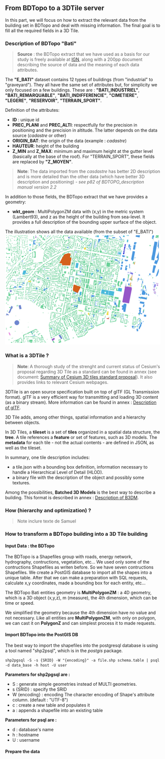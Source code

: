 ## From BDTopo to a 3DTile server

In this part, we will focus on how to extract the relevant data from the building set in BDTopo and deal with missing information. The final goal is to fill all the required fields in a 3D Tile.

### Description of BDTopo "Bati"

> **Source** : the BDTopo extract that we have used as a basis for our study is freely available at [IGN](http://professionnels.ign.fr/bdtopo#tab-1), along with a 200pp document describing the source of data and the meaning of each data attributes.

The **"E_BATI"** dataset contains 12 types of buildings (from "industrial" to "graveyard").  They all have the same set of attributes but, for simplicity we only focused on a few buildings. These are : **"BATI_INDUSTRIEL"**, **"BATI_REMARQUABLE"**, **"BATI_INDIFFERENCIE"**, **"CIMETIERE"**, **"LEGERE"**, **"RESERVOIR"**, **"TERRAIN_SPORT"**.

Definition of the attributes:
- **ID** : unique id
- **PREC_PLANI** and **PREC_ALTI**: respectfully for the precision in positioning and the precision in altitude. The latter depends on the data source (*cadastre* or other)
- **ORIGIN_BAT**: the origin of the data (example : *cadastre*)
- **HAUTEUR**: height of the building
- **Z_MIN** and **Z_MAX**: minimum and maximum height at the gutter level (basically at the base of the roof). For "TERRAIN_SPORT", these fields are replaced by **"Z_MOYEN"**.

> **Note**: The data imported from the *casdastre* has better 2D description and is more detailed than the other data (which have better 3D description and positioning) - *see p82 of BDTOPO_description manual version 2.2*

In addition to those fields, the BDTopo extract that we have provides a geometry:
- **wkt_geom** : MultiPolygonZM data with (x,y) in the metric system (Lambert93), and z as the height of the building from sea-level. It provides a full description of the bounding upper surface of the object.

The illustration shows all the data available (from the subset of "E_BATI")
![Buildings in Saint-Nazaire (from BDTopo)](../images/BDTopo_Rendu.png)

### What is a 3DTile ?

> **Note**: A thorough study of the strenght and current status of Cesium's proposal regarding 3D Tile as a standard can be found in annex (see document: [Summary of Cesium 3D tiles standard proposal](../Annexe/3DTileDefinition.md)). It also provides links to relevant Cesium webpages.

3DTile is an open source specification built on top of glTF (GL Transmission format). glTF is a very efficient way for transmitting and loading 3D content (as a binary stream). More information can be found in annex : [Description of glTF](../Annexes/glTF.md).

3D Tile adds, among other things, spatial information and a hierarchy between objects.

In 3D Tiles, a **tileset** is a set of **tiles** organized in a spatial data structure, the **tree**. A tile references a **feature** or set of features, such as 3D models. The **metadata** for each tile - not the actual contents - are defined in JSON, as well as the tileset.

In summary, one tile description includes:
- a tile.json with a bounding box definition, information necessary to handle a Hierarchical Level of Detail (HLOD).
- a binary file with the description of the object and possibly some textures.

Among the possibilities, **Batched 3D Models** is the best way to describe a building. This format is described in annex : [Description of B3DM](../Annexes/b3dm.md).

### How (hierarchy and optimization) ?

> Note inclure texte de Samuel

### How to transform a BDTopo building into a 3D Tile building

#### Input Data : the BDTopo
The BDTopo is a Shapefiles group with roads, energy network, hydrography, contructions, vegetation, etc...
We used only some of the contructions Shapefiles as writen before.
So we have seven contructions Shapefiles.
We create a PostGIS database to import all the shapes into a unique table.
After that we can make a preparation with SQL requests, calculate x,y coordinates, made a bounding box for each entity, etc...

The BDTopo Bati entities geometry is **MultiPolygonZM** : a 4D geometry, which is a 3D object (x,y,z), m (measure), the 4th dimension, which can be time or speed.

We simplified the geometry because the 4th dimension have no value and not necessary.
Like all entities are **MultiPolygonZM**, with only on polygon, we can cast it on **PolygonZ** and can simplest process it to made requests.

#### Import BDTopo into the PostGIS DB

The best way to import the shapefiles into the postgresql database is using a tool named "shp2psql", which is in the *postgis* package.
```
shp2pgsql -S -s {SRID} -W "{encoding}" -a file.shp schema.table | psql -d data_base -h host -U user
```

**Parameters for shp2pgsql are :**

* S : generate simple geometries instead of MULTI geometries.
* s {SRID} : specify the SRID
* W {encoding} : encoding The character encoding of Shape's attribute column. (default : "UTF-8")
* c : create a new table and populates it
* a : appends a shapefile into an existing table

**Parameters for psql are :**

* d : database's name
* h : hostname
* U : username

#### Prepare the data
